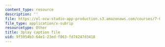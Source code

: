 ```yaml
---
content_type: resource
description: ''
file: https://ol-ocw-studio-app-production.s3.amazonaws.com/courses/7-014-introductory-biology-spring-2005/9f5954b364e123edf863fd74247d3418_fQKMD2iFe5w.srt
file_type: application/x-subrip
resourcetype: Other
title: 3play caption file
uid: 9f5954b3-64e1-23ed-f863-fd74247d3418
---
```

